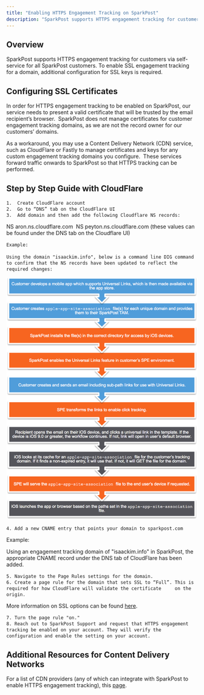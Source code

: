 ```yaml
---
title: "Enabling HTTPS Engagement Tracking on SparkPost"
description: "SparkPost supports HTTPS engagement tracking for customers via self-service for all SparkPost customers. To enable SSL engagement tracking for a domain, additional configuration for SSL keys is required."
---
```


## Overview

SparkPost supports HTTPS engagement tracking for customers via self-service for all SparkPost customers. To enable SSL engagement tracking for a domain, additional configuration for SSL keys is required.

## Configuring SSL Certificates

In order for HTTPS engagement tracking to be enabled on SparkPost, our service needs to present a valid certificate that will be trusted by the email recipient’s browser.  SparkPost does not manage certificates for customer engagement tracking domains, as we are not the record owner for our customers’ domains. 

As a workaround, you may use a Content Delivery Network (CDN) service, such as CloudFlare or Fastly to manage certificates and keys for any custom engagement tracking domains you configure.  These services forward traffic onwards to SparkPost so that HTTPS tracking can be performed. 

## Step by Step Guide with CloudFlare

	1.	Create CloudFlare account
	2.	Go to “DNS” tab on the CloudFlare UI
	3.	Add domain and then add the following Cloudflare NS records:
  
  NS	aron.ns.cloudflare.com 
  NS	peyton.ns.cloudflare.com (these values can be found under the DNS tab on the Cloudflare UI) 

	Example: 

	Using the domain "isaackim.info", below is a command line DIG command to confirm that the NS records have been updated to reflect the required changes:

![](media/ios-universal-links/UL-workflow-final_original.png)

	4. Add a new CNAME entry that points your domain to sparkpost.com

Example:

Using an engagement tracking domain of "isaackim.info" in SparkPost, the appropriate CNAME record under the DNS tab of CloudFlare has been added.

	5. Navigate to the Page Rules settings for the domain.
	6. Create a page rule for the domain that sets SSL to “Full”. This is required for how CloudFlare will validate the certificate 	on the origin. 
	
More information on SSL options can be found [here](https://support.cloudflare.com/hc/en-us/articles/200170416). 

	7. Turn the page rule "on."
	8. Reach out to SparkPost Support and request that HTTPS engagement tracking be enabled on your account. They will verify the configuration and enable the setting on your account.

## Additional Resources for Content Delivery Networks

For a list of CDN providers (any of which can integrate with SparkPost to enable HTTPS engagement tracking), this [page](http://www.cdn-advisor.com/articles/).
